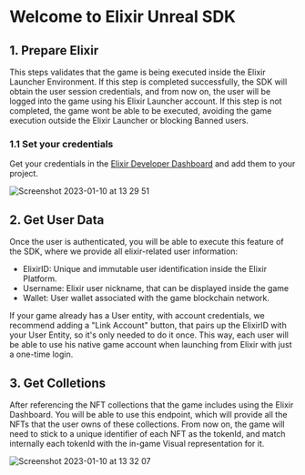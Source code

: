 # Welcome to Elixir Unreal SDK

## 1. Prepare Elixir

This steps validates that the game is being executed inside the Elixir Launcher Environment. If this step is completed successfully, the SDK will obtain the user session credentials, and from now on, the user will be logged into the game using his Elixir Launcher account.
If this step is not completed, the game wont be able to be executed, avoiding the game execution outside the Elixir Launcher or blocking Banned users.

### 1.1 Set your credentials

Get your credentials in the [Elixir Developer Dashboard](https://dashboard.elixir.app/) and add them to your project.

![Screenshot 2023-01-10 at 13 29 51](https://user-images.githubusercontent.com/61213914/211552137-1cc67b4a-5846-4b7b-983d-d89621d31fe2.png#center)


## 2. Get User Data

Once the user is authenticated, you will be able to execute this feature of the SDK, where we provide all elixir-related user information:

 - ElixirID: Unique and immutable user identification inside the Elixir Platform.
 - Username: Elixir user nickname, that can be displayed inside the game
 - Wallet: User wallet associated with the game blockchain network.

If your game already has a User entity, with account credentials, we recommend adding a "Link Account" button, that pairs up the ElixirID with your User Entity, so it's only needed to do it once. This way, each user will be able to use his native game account when launching from Elixir with just a one-time login.

## 3. Get Colletions

After referencing the NFT collections that the game includes using the Elixir Dashboard. You will be able to use this endpoint, which will provide all the NFTs that the user owns of these collections.
From now on, the game will need to stick to a unique identifier of each NFT as the tokenId, and match internally each tokenId with the in-game Visual representation for it.

![Screenshot 2023-01-10 at 13 32 07](https://user-images.githubusercontent.com/61213914/211552553-48317c33-55bc-416e-ae19-fc664fbf8727.png#center)
